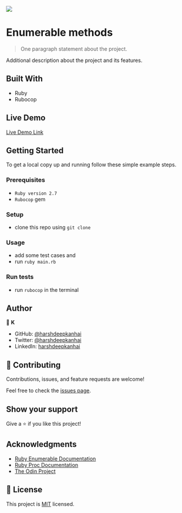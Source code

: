 ![](https://img.shields.io/badge/Microverse-blueviolet)

# Enumerable methods

> One paragraph statement about the project.

<!-- ![screenshot](./app_screenshot.png) -->

Additional description about the project and its features.

## Built With

- Ruby
- Rubocop

## Live Demo

[Live Demo Link](https://repl.it/@kanhai/RubyCustomEnumerable#main.rb)


## Getting Started


To get a local copy up and running follow these simple example steps.

### Prerequisites

- `Ruby version 2.7`
- `Rubocop` gem

### Setup

- clone this repo using `git clone`

### Usage

- add some test cases and
- run `ruby main.rb`

### Run tests

- run `rubocop` in the terminal

## Author

👤 **K**

- GitHub: [@harshdeepkanhai](https://github.com/harshdeepkanhai)
- Twitter: [@harshdeepkanhai](https://twitter.com/harshdeepkanhai)
- LinkedIn: [harshdeepkanhai](https://linkedin.com/in/harshdeepkanhai)


## 🤝 Contributing

Contributions, issues, and feature requests are welcome!

Feel free to check the [issues page](https://github.com/harshdeepkanhai/enumerable_methods/issues).

## Show your support

Give a ⭐️ if you like this project!

## Acknowledgments

- [Ruby Enumerable Documentation](https://ruby-doc.org/core-2.7.2/Enumerable.html)
- [Ruby Proc Documentation](https://ruby-doc.org/core-2.7.2/Proc.html)
- [The Odin Project](https://github.com/TheOdinProject/curriculum/blob/master/archive/old_lessons/ruby/basic_ruby/project_advanced_building_blocks.md#project-2-enumerable-methods)


## 📝 License

This project is [MIT](lic.url) licensed.
